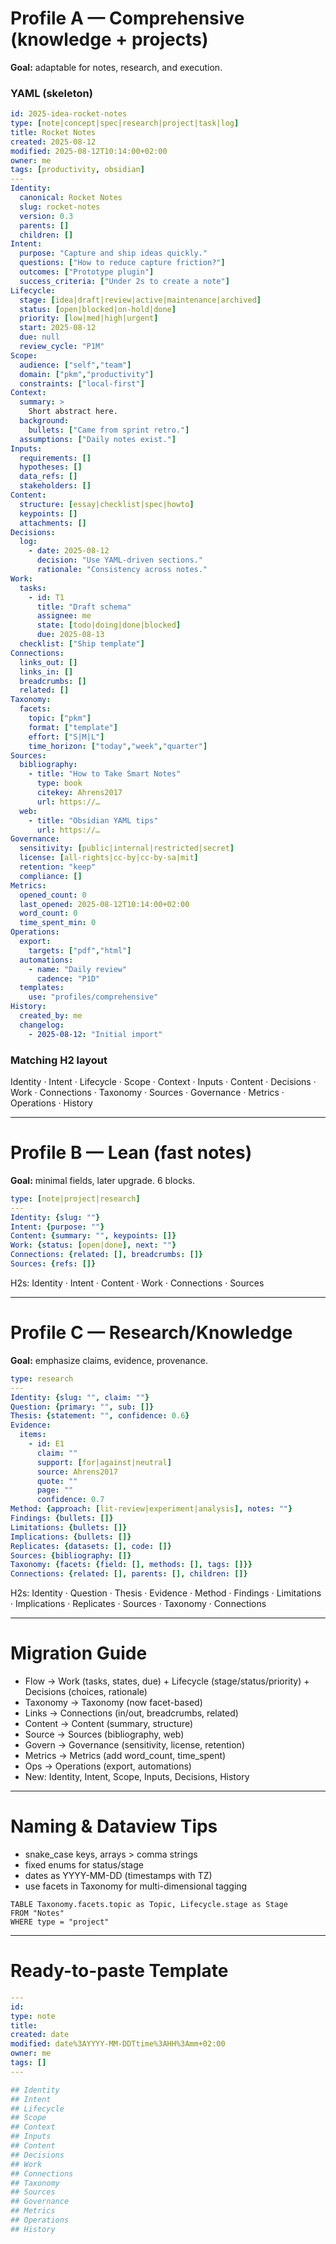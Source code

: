 
# Profile A — Comprehensive (knowledge + projects)

**Goal:** adaptable for notes, research, and execution.

### YAML (skeleton)

```yaml
id: 2025-idea-rocket-notes
type: [note|concept|spec|research|project|task|log]
title: Rocket Notes
created: 2025-08-12
modified: 2025-08-12T10:14:00+02:00
owner: me
tags: [productivity, obsidian]
---
Identity:
  canonical: Rocket Notes
  slug: rocket-notes
  version: 0.3
  parents: []
  children: []
Intent:
  purpose: "Capture and ship ideas quickly."
  questions: ["How to reduce capture friction?"]
  outcomes: ["Prototype plugin"]
  success_criteria: ["Under 2s to create a note"]
Lifecycle:
  stage: [idea|draft|review|active|maintenance|archived]
  status: [open|blocked|on-hold|done]
  priority: [low|med|high|urgent]
  start: 2025-08-12
  due: null
  review_cycle: "P1M"
Scope:
  audience: ["self","team"]
  domain: ["pkm","productivity"]
  constraints: ["local-first"]
Context:
  summary: >
    Short abstract here.
  background:
    bullets: ["Came from sprint retro."]
  assumptions: ["Daily notes exist."]
Inputs:
  requirements: []
  hypotheses: []
  data_refs: []
  stakeholders: []
Content:
  structure: [essay|checklist|spec|howto]
  keypoints: []
  attachments: []
Decisions:
  log:
    - date: 2025-08-12
      decision: "Use YAML-driven sections."
      rationale: "Consistency across notes."
Work:
  tasks:
    - id: T1
      title: "Draft schema"
      assignee: me
      state: [todo|doing|done|blocked]
      due: 2025-08-13
  checklist: ["Ship template"]
Connections:
  links_out: []
  links_in: []
  breadcrumbs: []
  related: []
Taxonomy:
  facets:
    topic: ["pkm"]
    format: ["template"]
    effort: ["S|M|L"]
    time_horizon: ["today","week","quarter"]
Sources:
  bibliography:
    - title: "How to Take Smart Notes"
      type: book
      citekey: Ahrens2017
      url: https://…
  web:
    - title: "Obsidian YAML tips"
      url: https://…
Governance:
  sensitivity: [public|internal|restricted|secret]
  license: [all-rights|cc-by|cc-by-sa|mit]
  retention: "keep"
  compliance: []
Metrics:
  opened_count: 0
  last_opened: 2025-08-12T10:14:00+02:00
  word_count: 0
  time_spent_min: 0
Operations:
  export:
    targets: ["pdf","html"]
  automations:
    - name: "Daily review"
      cadence: "P1D"
  templates:
    use: "profiles/comprehensive"
History:
  created_by: me
  changelog:
    - 2025-08-12: "Initial import"
```

### Matching H2 layout

Identity · Intent · Lifecycle · Scope · Context · Inputs · Content · Decisions · Work · Connections · Taxonomy · Sources · Governance · Metrics · Operations · History

---

# Profile B — Lean (fast notes)

**Goal:** minimal fields, later upgrade. 6 blocks.

```yaml
type: [note|project|research]
---
Identity: {slug: ""}
Intent: {purpose: ""}
Content: {summary: "", keypoints: []}
Work: {status: [open|done], next: ""}
Connections: {related: [], breadcrumbs: []}
Sources: {refs: []}
```

H2s: Identity · Intent · Content · Work · Connections · Sources

---

# Profile C — Research/Knowledge

**Goal:** emphasize claims, evidence, provenance.

```yaml
type: research
---
Identity: {slug: "", claim: ""}
Question: {primary: "", sub: []}
Thesis: {statement: "", confidence: 0.6}
Evidence:
  items:
    - id: E1
      claim: ""
      support: [for|against|neutral]
      source: Ahrens2017
      quote: ""
      page: ""
      confidence: 0.7
Method: {approach: [lit-review|experiment|analysis], notes: ""}
Findings: {bullets: []}
Limitations: {bullets: []}
Implications: {bullets: []}
Replicates: {datasets: [], code: []}
Sources: {bibliography: []}
Taxonomy: {facets: {field: [], methods: [], tags: []}}
Connections: {related: [], parents: [], children: []}
```

H2s: Identity · Question · Thesis · Evidence · Method · Findings · Limitations · Implications · Replicates · Sources · Taxonomy · Connections

---

# Migration Guide

* Flow → Work (tasks, states, due) + Lifecycle (stage/status/priority) + Decisions (choices, rationale)
* Taxonomy → Taxonomy (now facet-based)
* Links → Connections (in/out, breadcrumbs, related)
* Content → Content (summary, structure)
* Source → Sources (bibliography, web)
* Govern → Governance (sensitivity, license, retention)
* Metrics → Metrics (add word\_count, time\_spent)
* Ops → Operations (export, automations)
* New: Identity, Intent, Scope, Inputs, Decisions, History

---

# Naming & Dataview Tips

* snake\_case keys, arrays > comma strings
* fixed enums for status/stage
* dates as YYYY-MM-DD (timestamps with TZ)
* use facets in Taxonomy for multi-dimensional tagging

```dataview
TABLE Taxonomy.facets.topic as Topic, Lifecycle.stage as Stage
FROM "Notes"
WHERE type = "project"
```

---

# Ready-to-paste Template

```yaml
---
id:
type: note
title:
created: date
modified: date%3AYYYY-MM-DDTtime%3AHH%3Amm+02:00
owner: me
tags: []
---

## Identity
## Intent
## Lifecycle
## Scope
## Context
## Inputs
## Content
## Decisions
## Work
## Connections
## Taxonomy
## Sources
## Governance
## Metrics
## Operations
## History
```